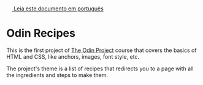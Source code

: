 <img height="15px" src="https://emojipedia-us.s3.dualstack.us-west-1.amazonaws.com/thumbs/120/twitter/322/flag-brazil_1f1e7-1f1f7.png">[  Leia este documento em português](README.br.md)

# Odin Recipes

This is the first project of <a href="https://www.theodinproject.com/about">The Odin Project</a> course that covers the basics of HTML and CSS, like anchors, images, font style, etc.

The project's theme is a list of recipes that redirects you to a page with all the ingredients and steps to make them.